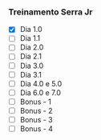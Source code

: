 ### Treinamento Serra Jr

- [x] Dia 1.0
- [ ] Dia 1.1
- [ ] Dia 2.0
- [ ] Dia 2.1
- [ ] Dia 3.0
- [ ] Dia 3.1
- [ ] Dia 4.0 e 5.0
- [ ] Dia 6.0 e 7.0
- [ ] Bonus - 1
- [ ] Bonus - 2
- [ ] Bonus - 3
- [ ] Bonus - 4